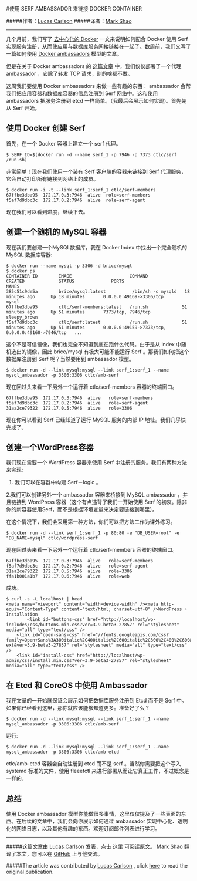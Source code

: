 #使用 SERF AMBASSADOR 来链接 DOCKER CONTAINER


#####作者：[Lucas Carlson](http://www.centurylinklabs.com/author/cardmagic/)
#####译者：[Mark Shao](https://github.com/markshao)

***

几个月前，我们写了 [去中心化的 Docker](http://www.centurylinklabs.com/decentralizing-docker-how-to-use-serf-with-docker/) 一文来说明如何配合 Docker 使用 Serf 实现服务注册，从而使应用与数据库服务间接链接在一起了。数周前，我们又写了一篇如何使用 [Docker ambassadors](http://www.centurylinklabs.com/deploying-multi-server-docker-apps-with-ambassadors/) 模型的文章。

但是在关于 Docker ambassadors 的 [这篇文章](http://www.centurylinklabs.com/deploying-multi-server-docker-apps-with-ambassadors/) 中，我们仅仅部署了一个代理 ambassador ，它除了转发 TCP 请求，别的啥都不做。

这周我们要使用 Docker ambassadors 来做一些有趣的东西： ambassador 会帮我们把应用容器和数据库容器的信息注册到 Serf 网络中。这和使用 ambassadors 把服务注册到 etcd 一样简单。（我最后会展示如何实现)。首先先从 Serf 开始。

## 使用 Docker 创建 Serf

首先，在一个 Docker 容器上建立一个 serf 代理。

```
$ SERF_ID=$(docker run -d --name serf_1 -p 7946 -p 7373 ctlc/serf /run.sh)
```

非常简单！现在我们使用一个装有 Serf 客户端的容器来链接到 Serf 代理服务，它会自动打印所有链接到网络上的成员。

```
$ docker run -i -t --link serf_1:serf_1 ctlc/serf-members
67ffbe3dba95  172.17.0.3:7946  alive  role=serf-members
f5af7d9dbc3c  172.17.0.2:7946  alive  role=serf-agent
```

现在我们可以看到进度，继续下去。

## 创建一个随机的 MySQL 容器

现在我们要创建一个MySQL数据库，我在 Docker Index 中找出一个完全随机的 MySQL 数据库容器:

```
$ docker run --name mysql -p 3306 -d brice/mysql
$ docker ps
CONTAINER ID        IMAGE                      COMMAND             CREATED             STATUS              PORTS                                              NAMES
385c51c9de5a        brice/mysql:latest          /bin/sh -c mysqld   18 minutes ago      Up 18 minutes       0.0.0.0:49169->3306/tcp                            mysql   
67ffbe3dba95        ctlc/serf-members:latest   /run.sh             51 minutes ago      Up 51 minutes       7373/tcp, 7946/tcp                                 sleepy_brown       
f5af7d9dbc3c        ctlc/serf:latest           /run.sh             51 minutes ago      Up 51 minutes       0.0.0.0:49159->7373/tcp, 0.0.0.0:49160->7946/tcp   ...  
```

这个不是可信镜像，我们也完全不知道到底在跑什么代码。由于是从 index 中随机选出的镜像，因此 brice/mysql 有极大可能不能运行 Serf 。那我们如何把这个数据库注册到 Serf 呢？当然要用到 ambassador 模型。

```
$ docker run -d --link mysql:mysql --link serf_1:serf_1 --name mysql_ambassador -p 3306:3306 ctlc/amb-serf
```

现在回过头来看一下另外一个运行着 ctlc/serf-members 容器的终端窗口。

```
67ffbe3dba95  172.17.0.3:7946  alive   role=serf-members
f5af7d9dbc3c  172.17.0.2:7946  alive   role=serf-agent
31aa2ce79322  172.17.0.5:7946  alive   role=3306
```

现在你可以看到 Serf 已经知道了运行 MySQL 服务的内部 IP 地址。我们几乎快完成了。

## 创建一个WordPress容器

我们现在需要一个 WordPress 容器来使用 Serf 中注册的服务。我们有两种方法来实现:

1. 我们可以在容器中构建 Serf－logic 。

2.我们可以创建另外一个 ambassador 容器来桥接到 MySQL ambassador ，并且链接到 WordPress 容器（这个有点违背了我们一开始使用 Serf 的初衷。除非你的新容器使用Serf，而不是根据环境变量来决定要链接到哪里）。

在这个情况下，我们会采用第一种方法，你们可以把方法二作为课外练习。

```
$ docker run -d --link serf_1:serf_1 -p 80:80 -e "DB_USER=root" -e "DB_NAME=mysql" ctlc/wordpress-serf
```

现在回过头来看一下另外一个运行着 ctlc/serf-members 容器的终端窗口。

```
67ffbe3dba95  172.17.0.3:7946  alive   role=serf-members
f5af7d9dbc3c  172.17.0.2:7946  alive   role=serf-agent
31aa2ce79322  172.17.0.5:7946  alive   role=3306
ffa1b001a1b7  172.17.0.6:7946  alive   role=web
```

成功。

```
$ curl -s -L localhost | head
<meta name="viewport" content="width=device-width" /><meta http-equiv="Content-Type" content="text/html; charset=utf-8" />WordPress › Installation
		<link id="buttons-css" href="http://localhost/wp-includes/css/buttons.min.css?ver=3.9-beta3-27857" rel="stylesheet" media="all" type="text/css" />
	<link id="open-sans-css" href="//fonts.googleapis.com/css?family=Open+Sans%3A300italic%2C400italic%2C600italic%2C300%2C400%2C600&subset=latin%2Clatin-ext&ver=3.9-beta3-27857" rel="stylesheet" media="all" type="text/css" />
	<link id="install-css" href="http://localhost/wp-admin/css/install.min.css?ver=3.9-beta3-27857" rel="stylesheet" media="all" type="text/css" />
```

## 在 Etcd 和 CoreOS 中使用 Ambassador

我在文章的一开始就保证会展示如何把数据库服务注册到 Etcd 而不是 Serf 中。如果你已经看到这里，那你就应该能够知道更多。准备好了么？

```
$ docker run -d --link mysql:mysql --link serf_1:serf_1 --name mysql_ambassador -p 3306:3306 ctlc/amb-serf
```

运行:

```
$ docker run -d --link mysql:mysql --link serf_1:serf_1 --name mysql_ambassador -p 3306:3306 ctlc/amb-etcd
```

ctlc/amb-etcd 容器会自动注册到 etcd 而不是 serf 。当然你需要把这个写入 systemd 标准的文件，使用 fleeetctl 来进行部署从而让它真正工作，不过概念是一样的。

## 总结

使用 Docker ambassador 模型你能做很多事情，这里仅仅提及了一些表面的东西。在后续的文章中，我们会向你展示如何通过 ambassador 实现中心化、透明化的网络日志，以及其他有趣的东西。欢迎订阅邮件列表进行学习。

---

#####这篇文章由 [Lucas Carlson](http://www.centurylinklabs.com/author/cardmagic/) 发表，点击 [这里](http://www.centurylinklabs.com/linking-docker-containers-with-a-serf-ambassador/?utm_source=Docker+News&utm_campaign=c3d355131c-Docker_0_5_0_7_18_2013&utm_medium=email&utm_term=0_c0995b6e8f-c3d355131c-235722981) 可阅读原文。 [Mark Shao](https://github.com/markshao) 翻译了本文，您可以在 [GitHub](https://github.com/markshao) 上与他交流。

#####The article was contributed by [Lucas Carlson](http://www.centurylinklabs.com/author/cardmagic/) , click [here]((http://www.centurylinklabs.com/linking-docker-containers-with-a-serf-ambassador/?utm_source=Docker+News&utm_campaign=c3d355131c-Docker_0_5_0_7_18_2013&utm_medium=email&utm_term=0_c0995b6e8f-c3d355131c-235722981)) to read the original publication.
